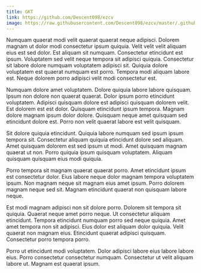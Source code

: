 ```yaml
---
title: GKT
link: https://github.com/Descent098/ezcv
image: https://raw.githubusercontent.com/Descent098/ezcv/master/.github/logo.png
---
```


Numquam quaerat modi velit quaerat quaerat neque adipisci. Dolorem magnam ut dolor modi consectetur ipsum quiquia. Velit velit velit aliquam eius est sed dolor. Est aliquam sit numquam. Consectetur etincidunt est ipsum. Voluptatem sed velit neque tempora sit adipisci quiquia. Consectetur sit labore dolore numquam voluptatem adipisci sit. Quiquia dolore voluptatem est quaerat numquam est porro. Tempora modi aliquam labore est. Neque dolorem porro adipisci velit modi consectetur est.

Numquam dolore amet voluptatem. Dolore quiquia labore labore quisquam. Ipsum non dolore non quaerat quaerat. Dolor ipsum porro etincidunt voluptatem. Adipisci quisquam dolore est adipisci quisquam dolorem velit. Est dolorem est est dolor. Quisquam etincidunt ipsum tempora. Magnam dolore magnam ipsum dolor dolore. Quisquam neque amet quisquam sed etincidunt dolore est. Porro non velit quaerat labore est velit quisquam.

Sit dolore quiquia etincidunt. Quiquia labore numquam sed ipsum ipsum tempora sit. Consectetur aliquam quiquia etincidunt dolore sed aliquam. Amet quisquam dolorem est sed ipsum ut modi. Amet quisquam magnam quaerat ut non. Porro quiquia ipsum quisquam voluptatem. Aliquam quisquam quisquam eius modi quiquia.

Porro tempora sit magnam quaerat quaerat porro. Amet etincidunt ipsum est consectetur dolor. Eius labore neque dolor magnam tempora voluptatem ipsum. Non magnam neque sit magnam eius amet ipsum. Porro dolorem magnam neque sed sit. Magnam etincidunt quaerat non quisquam labore neque.

Est modi magnam adipisci non sit dolore porro. Dolorem sit tempora sit quiquia. Quaerat neque amet porro neque. Ut consectetur aliquam etincidunt. Tempora etincidunt numquam porro sed neque quiquia. Amet amet tempora non sit adipisci. Eius dolor est aliquam dolor quiquia. Velit quaerat non magnam eius. Etincidunt quaerat adipisci quisquam. Consectetur porro tempora porro.

Porro ut etincidunt modi voluptatem. Dolor adipisci labore eius labore labore eius. Porro consectetur consectetur numquam. Consectetur ut velit aliquam labore ut. Magnam est quaerat ipsum.
    
